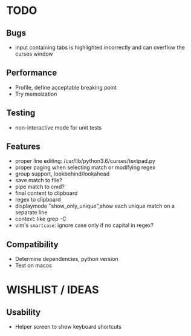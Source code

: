 # TODO 

## Bugs

- input containing tabs is highlighted incorrectly and can overflow the curses window

## Performance

- Profile, define acceptable breaking point
- Try memoization

## Testing

- non-interactive mode for unit tests

## Features

- proper line editing: /usr/lib/python3.6/curses/textpad.py
- proper paging when selecting match or modifying regex
- group support, lookbehind/lookahead
- save match to file?
- pipe match to cmd?
- final content to clipboard
- regex to clipboard
- displaymode "show_only_unique",show each unique match on a separate line
- context: like grep -C
- vim's `smartcase`: ignore case only if no capital in regex?

## Compatibility

- Determine dependencies, python version
- Test on macos

# WISHLIST / IDEAS

## Usability

- Helper screen to show keyboard shortcuts


